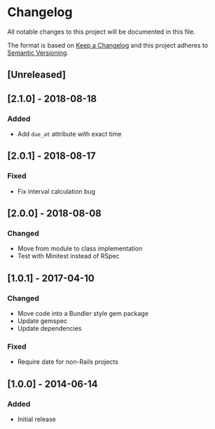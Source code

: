 # Changelog
All notable changes to this project will be documented in this file.

The format is based on [Keep a Changelog](http://keepachangelog.com/en/1.0.0/)
and this project adheres to [Semantic Versioning](http://semver.org/spec/v2.0.0.html).

## [Unreleased]

## [2.1.0] - 2018-08-18
### Added
- Add `due_at` attribute with exact time

## [2.0.1] - 2018-08-17
### Fixed
- Fix interval calculation bug

## [2.0.0] - 2018-08-08
### Changed
- Move from module to class implementation
- Test with Minitest instead of RSpec

## [1.0.1] - 2017-04-10
### Changed
- Move code into a Bundler style gem package
- Update gemspec
- Update dependencies

### Fixed
- Require date for non-Rails projects

## [1.0.0] - 2014-06-14
### Added
- Initial release
